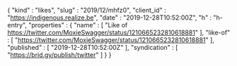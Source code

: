 {
  "kind" : "likes",
  "slug" : "2019/12/mhfz0",
  "client_id" : "https://indigenous.realize.be",
  "date" : "2019-12-28T10:52:00Z",
  "h" : "h-entry",
  "properties" : {
    "name" : [ "Like of https://twitter.com/MoxieSwagger/status/1210665232810618881" ],
    "like-of" : [ "https://twitter.com/MoxieSwagger/status/1210665232810618881" ],
    "published" : [ "2019-12-28T10:52:00Z" ],
    "syndication" : [ "https://brid.gy/publish/twitter" ]
  }
}
